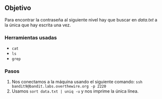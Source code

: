 ## Objetivo

Para encontrar la contraseña al siguiente nivel hay que buscar en _data.txt_ a la única que hay escrita una vez.

### Herramientas usadas

- `cat`
- `ls`
- `grep`

### Pasos 

1. Nos conectamos a la máquina usando el siguiente comando: `ssh bandit9@bandit.labs.overthewire.org -p 2220`
2. Usamos `sort data.txt | uniq -u` y nos imprime la única línea.
